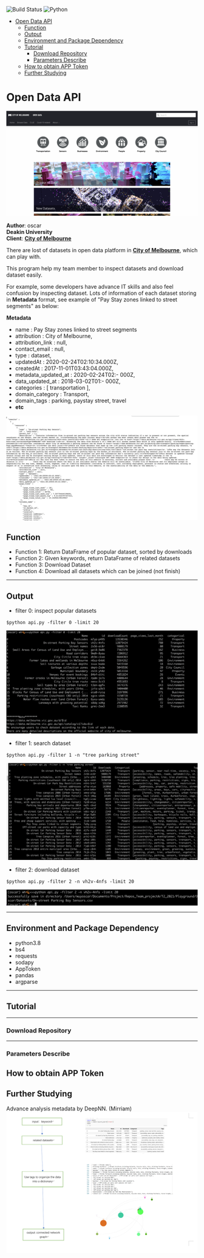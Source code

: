 ![Build Status](https://github.com/dataabc/weiboSpider/workflows/Python%20application/badge.svg)
![Python](https://img.shields.io/pypi/pyversions/weibo-spider)

- [Open Data API](#open-data-api)
  - [Function](#function)
  - [Output](#output)
  - [Environment and Package Dependency](#environment-and-package-dependency)
  - [Tutorial](#tutorial)
    - [Download Repository](#download-repository)
    - [Parameters Describe](#parameters-describe)
  - [How to obtain APP Token](#how-to-obtain-app-token)
  - [Further Studying](#further-studying)

# Open Data API

![image](images/opendata.png)

**Author**: oscar <br>
**Deakin University** <br>
**Client**: [**City of Melbourne**](https://data.melbourne.vic.gov.au/) <br>

There are lost of datasets in open data platform in 
[**City of Melbourne**](https://data.melbourne.vic.gov.au/), which can play with.

This program help my team member to inspect datasets and download dataset easily. 

For example, some developers have advance IT skills and  also feel confusion by inspecting dataset. Lots of information of each dataset storing in **Metadata** format, see example of "Pay Stay zones linked to street segments" as below:

**Metadata**
- name : Pay Stay zones linked to street segments
- attribution : City of Melbourne,
- attribution_link : null,
- contact_email : null,
- type : dataset,
- updatedAt : 2020-02-24T02:10:34.000Z,
- createdAt : 2017-11-01T03:43:04.000Z,
- metadata_updated_at : 2020-02-24T02:- 000Z,
- data_updated_at : 2018-03-02T01:- 000Z,
- categories : [ transportation ],
- domain_category : Transport,
- domain_tags : parking, paystay street, travel 
- **etc**


![image](images/metaformat.png)


## Function
- Function 1: Return DataFrame of popular dataset, sorted by downloads
- Function 2: Given keywords, return DataFrame of related datasets
- Function 3: Download Dataset
- Function 4: Download all datasets which can be joined (not finish)


***
## Output
- filter 0: inspect popular datasets 
```
$python api.py -filter 0 -limit 20
```
![image](images/outpu1.png)


- filter 1: search dataset

```
$python api.py -filter 1 -n "tree parking street"
```
![image](images/output2.png)


- filter 2: download dataset

```
$python api.py -filter 2 -n vh2v-4nfs -limit 20
```
![image](images/output3.png)

***
## Environment and Package Dependency 
- python3.8
- bs4
- requests
- sodapy
- AppToken
- pandas
- argparse
***
## Tutorial

***
### Download Repository


***
### Parameters Describe






## How to obtain APP Token



## Further Studying 

Advance analysis metadata by DeepNN. (Mirriam)
![](images/nn_input.png)





